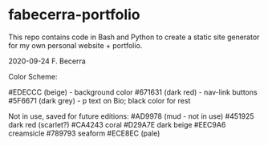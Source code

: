 # fabecerra-portfolio

This repo contains code in Bash and Python to create 
a static site generator for my own personal website + portfolio.

2020-09-24
F. Becerra








Color Scheme:

#EDECCC (beige) - background color
#671631 (dark red) - nav-link buttons
#5F6671 (dark grey) - p text on Bio; black color for rest


Not in use, saved for future editions:
#AD9978 (mud - not in use)
#451925 dark red (scarlet?)
#CA4243 coral
#D29A7E dark beige
#EEC9A6 creamsicle
#789793 seaform
#ECE8EC (pale)

